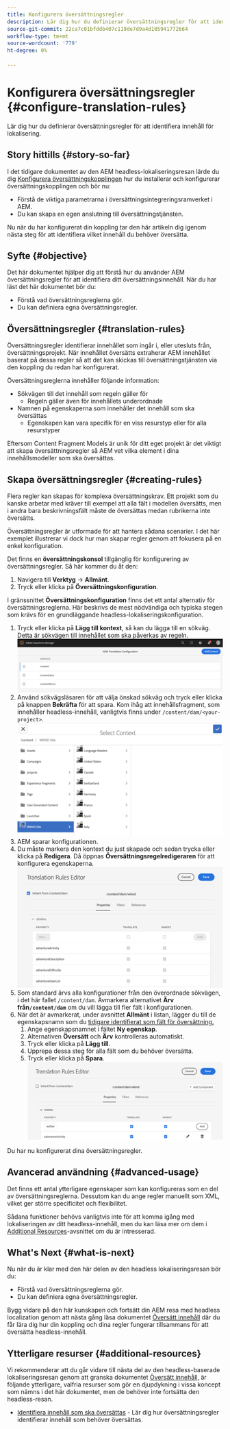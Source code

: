 ```yaml
---
title: Konfigurera översättningsregler
description: Lär dig hur du definierar översättningsregler för att identifiera innehåll för lokalisering.
source-git-commit: 22ca7c01bfddb407c119de7d9a4d105941772664
workflow-type: tm+mt
source-wordcount: '779'
ht-degree: 0%

---
```


# Konfigurera översättningsregler {#configure-translation-rules}

Lär dig hur du definierar översättningsregler för att identifiera innehåll för lokalisering.

## Story hittills {#story-so-far}

I det tidigare dokumentet av den AEM headless-lokaliseringsresan lärde du dig [Konfigurera översättningskopplingen](configure-connector.md) hur du installerar och konfigurerar översättningskopplingen och bör nu:

* Förstå de viktiga parametrarna i översättningsintegreringsramverket i AEM.
* Du kan skapa en egen anslutning till översättningstjänsten.

Nu när du har konfigurerat din koppling tar den här artikeln dig igenom nästa steg för att identifiera vilket innehåll du behöver översätta.

## Syfte {#objective}

Det här dokumentet hjälper dig att förstå hur du använder AEM översättningsregler för att identifiera ditt översättningsinnehåll. När du har läst det här dokumentet bör du:

* Förstå vad översättningsreglerna gör.
* Du kan definiera egna översättningsregler.

## Översättningsregler {#translation-rules}

Översättningsregler identifierar innehållet som ingår i, eller utesluts från, översättningsprojekt. När innehållet översätts extraherar AEM innehållet baserat på dessa regler så att det kan skickas till översättningstjänsten via den koppling du redan har konfigurerat.

Översättningsreglerna innehåller följande information:

* Sökvägen till det innehåll som regeln gäller för
   * Regeln gäller även för innehållets underordnade
* Namnen på egenskaperna som innehåller det innehåll som ska översättas
   * Egenskapen kan vara specifik för en viss resurstyp eller för alla resurstyper

Eftersom Content Fragment Models är unik för ditt eget projekt är det viktigt att skapa översättningsregler så AEM vet vilka element i dina innehållsmodeller som ska översättas.

## Skapa översättningsregler {#creating-rules}

Flera regler kan skapas för komplexa översättningskrav. Ett projekt som du kanske arbetar med kräver till exempel att alla fält i modellen översätts, men i andra bara beskrivningsfält måste de översättas medan rubrikerna inte översätts.

Översättningsregler är utformade för att hantera sådana scenarier. I det här exemplet illustrerar vi dock hur man skapar regler genom att fokusera på en enkel konfiguration.

Det finns en **översättningskonsol** tillgänglig för konfigurering av översättningsregler. Så här kommer du åt den:

1. Navigera till **Verktyg** -> **Allmänt**.
1. Tryck eller klicka på **Översättningskonfiguration**.

I gränssnittet **Översättningskonfiguration** finns det ett antal alternativ för översättningsreglerna. Här beskrivs de mest nödvändiga och typiska stegen som krävs för en grundläggande headless-lokaliseringskonfiguration.

1. Tryck eller klicka på **Lägg till kontext**, så kan du lägga till en sökväg. Detta är sökvägen till innehållet som ska påverkas av regeln.
   ![Lägg till kontext](assets/add-translation-context.png)
1. Använd sökvägsläsaren för att välja önskad sökväg och tryck eller klicka på knappen **Bekräfta** för att spara. Kom ihåg att innehållsfragment, som innehåller headless-innehåll, vanligtvis finns under `/content/dam/<your-project>`.
   ![Markera banan](assets/select-context.png)
1. AEM sparar konfigurationen.
1. Du måste markera den kontext du just skapade och sedan trycka eller klicka på **Redigera**. Då öppnas **Översättningsregelredigeraren** för att konfigurera egenskaperna.
   ![Redigerare för översättningsregler](assets/translation-rules-editor.png)
1. Som standard ärvs alla konfigurationer från den överordnade sökvägen, i det här fallet `/content/dam`. Avmarkera alternativet **Ärv från`/content/dam`** om du vill lägga till fler fält i konfigurationen.
1. När det är avmarkerat, under avsnittet **Allmänt** i listan, lägger du till de egenskapsnamn som du [tidigare identifierat som fält för översättning.](getting-started.md#content-models)
   1. Ange egenskapsnamnet i fältet **Ny egenskap**.
   1. Alternativen **Översätt** och **Ärv** kontrolleras automatiskt.
   1. Tryck eller klicka på **Lägg till**.
   1. Upprepa dessa steg för alla fält som du behöver översätta.
   1. Tryck eller klicka på **Spara**.
      ![Lägg till egenskap](assets/add-property.png)

Du har nu konfigurerat dina översättningsregler.

## Avancerad användning {#advanced-usage}

Det finns ett antal ytterligare egenskaper som kan konfigureras som en del av översättningsreglerna. Dessutom kan du ange regler manuellt som XML, vilket ger större specificitet och flexibilitet.

Sådana funktioner behövs vanligtvis inte för att komma igång med lokaliseringen av ditt headless-innehåll, men du kan läsa mer om dem i [Additional Resources](#additional-resources)-avsnittet om du är intresserad.

## What&#39;s Next {#what-is-next}

Nu när du är klar med den här delen av den headless lokaliseringsresan bör du:

* Förstå vad översättningsreglerna gör.
* Du kan definiera egna översättningsregler.

Bygg vidare på den här kunskapen och fortsätt din AEM resa med headless localization genom att nästa gång läsa dokumentet [Översätt innehåll](translate-content.md) där du får lära dig hur din koppling och dina regler fungerar tillsammans för att översätta headless-innehåll.

## Ytterligare resurser {#additional-resources}

Vi rekommenderar att du går vidare till nästa del av den headless-baserade lokaliseringsresan genom att granska dokumentet [Översätt innehåll,](translate-content.md) är följande ytterligare, valfria resurser som gör en djupdykning i vissa koncept som nämns i det här dokumentet, men de behöver inte fortsätta den headless-resan.

* [Identifiera innehåll som ska översättas](/help/sites-cloud/administering/translation/rules.md)  - Lär dig hur översättningsregler identifierar innehåll som behöver översättas.
